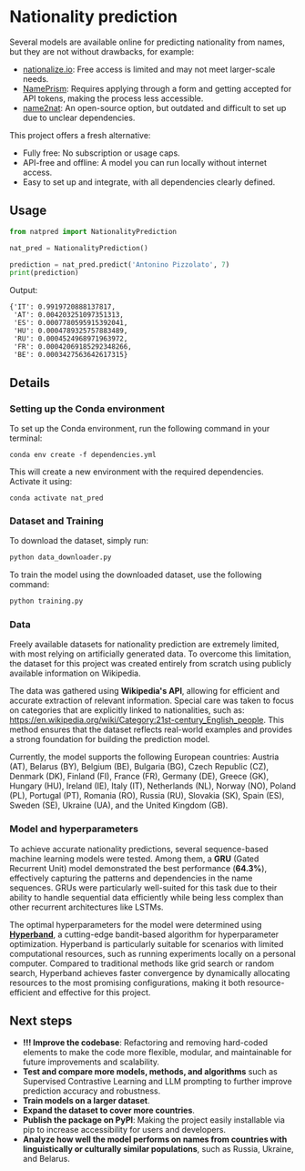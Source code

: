 # Nationality prediction

Several models are available online for predicting nationality from names, but they are not without drawbacks, for example:
* [nationalize.io](https://nationalize.io/): Free access is limited and may not meet larger-scale needs.
* [NamePrism](https://www.name-prism.com/): Requires applying through a form and getting accepted for API tokens, making the process less accessible.
* [name2nat](https://github.com/Kyubyong/name2nat): An open-source option, but outdated and difficult to set up due to unclear dependencies.

This project offers a fresh alternative:

* Fully free: No subscription or usage caps.
* API-free and offline: A model you can run locally without internet access.
* Easy to set up and integrate, with all dependencies clearly defined.

## Usage

```python
from natpred import NationalityPrediction

nat_pred = NationalityPrediction()

prediction = nat_pred.predict('Antonino Pizzolato', 7)
print(prediction)
```

Output:
```
{'IT': 0.9919720888137817,
 'AT': 0.004203251097351313,
 'ES': 0.0007780595915392041,
 'HU': 0.0004789325757883489,
 'RU': 0.0004524968971963972,
 'FR': 0.00042069185292348266,
 'BE': 0.0003427563642617315}
```

## Details

### Setting up the Conda environment

To set up the Conda environment, run the following command in your terminal:
```commandline
conda env create -f dependencies.yml
```
This will create a new environment with the required dependencies. Activate it using:

```commandline
conda activate nat_pred
```

### Dataset and Training
To download the dataset, simply run:
```bash
python data_downloader.py  
```

To train the model using the downloaded dataset, use the following command:
```bash
python training.py 
```



### Data

Freely available datasets for nationality prediction are extremely limited, with most relying on artificially generated data. To overcome this limitation, the dataset for this project was created entirely from scratch using publicly available information on Wikipedia.

The data was gathered using **Wikipedia's API**, allowing for efficient and accurate extraction of relevant information. Special care was taken to focus on categories that are explicitly linked to nationalities, such as: https://en.wikipedia.org/wiki/Category:21st-century_English_people. This method ensures that the dataset reflects real-world examples and provides a strong foundation for building the prediction model.

Currently, the model supports the following European countries:
Austria (AT), Belarus (BY), Belgium (BE), Bulgaria (BG), Czech Republic (CZ), Denmark (DK), Finland (FI), France (FR), Germany (DE), Greece (GK), Hungary (HU), Ireland (IE), Italy (IT), Netherlands (NL), Norway (NO), Poland (PL), Portugal (PT), Romania (RO), Russia (RU), Slovakia (SK), Spain (ES), Sweden (SE), Ukraine (UA), and the United Kingdom (GB).

### Model and hyperparameters

To achieve accurate nationality predictions, several sequence-based machine learning models were tested. Among them, a **GRU** (Gated Recurrent Unit) model demonstrated the best performance (**64.3%**), effectively capturing the patterns and dependencies in the name sequences. GRUs were particularly well-suited for this task due to their ability to handle sequential data efficiently while being less complex than other recurrent architectures like LSTMs.

The optimal hyperparameters for the model were determined using [**Hyperband**](https://arxiv.org/abs/1603.06560), a cutting-edge bandit-based algorithm for hyperparameter optimization. Hyperband is particularly suitable for scenarios with limited computational resources, such as running experiments locally on a personal computer. Compared to traditional methods like grid search or random search, Hyperband achieves faster convergence by dynamically allocating resources to the most promising configurations, making it both resource-efficient and effective for this project.

## Next steps
* **!!! Improve the codebase**: Refactoring and removing hard-coded elements to make the code more flexible, modular, and maintainable for future improvements and scalability.
* **Test and compare more models, methods, and algorithms** such as Supervised Contrastive Learning and LLM prompting to further improve prediction accuracy and robustness. 
* **Train models on a larger dataset**.
* **Expand the dataset to cover more countries**.
* **Publish the package on PyPI**: Making the project easily installable via pip to increase accessibility for users and developers.
* **Analyze how well the model performs on names from countries with linguistically or culturally similar populations**, such as Russia, Ukraine, and Belarus.
